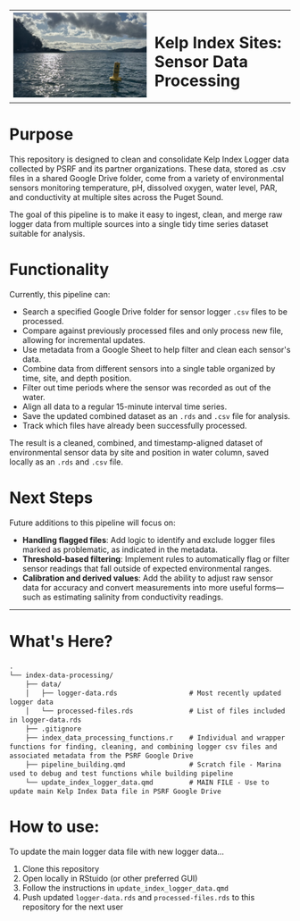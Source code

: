 <table>
  <tr>
    <td>
      <img src="images/index-buoy.png" alt="Yellow buoy in water on a clear, blue-skied day in the PNW" width="500"/>
    </td>
    <td>
      <h1>
        Kelp Index Sites: <br> Sensor Data Processing
      </h1>
    </td>
  </tr>
</table>


# Purpose

This repository is designed to clean and consolidate Kelp Index Logger data collected by PSRF and its partner organizations. These data, stored as .csv files in a shared Google Drive folder, come from a variety of environmental sensors monitoring temperature, pH, dissolved oxygen, water level, PAR, and conductivity at multiple sites across the Puget Sound.

The goal of this pipeline is to make it easy to ingest, clean, and merge raw logger data from multiple sources into a single tidy time series dataset suitable for analysis.


# Functionality

Currently, this pipeline can:

- Search a specified Google Drive folder for sensor logger `.csv` files to be processed.
- Compare against previously processed files and only process new file, allowing for incremental updates.
- Use metadata from a Google Sheet to help filter and clean each sensor's data.
- Combine data from different sensors into a single table organized by time, site, and depth position.
- Filter out time periods where the sensor was recorded as out of the water.
- Align all data to a regular 15-minute interval time series.
- Save the updated combined dataset as an `.rds` and `.csv` file for analysis.
- Track which files have already been successfully processed.

The result is a cleaned, combined, and timestamp-aligned dataset of environmental sensor data by site and position in water column, saved locally as an `.rds` and `.csv` file.


# Next Steps

Future additions to this pipeline will focus on:

- **Handling flagged files**: Add logic to identify and exclude logger files marked as problematic, as indicated in the metadata.
- **Threshold-based filtering**: Implement rules to automatically flag or filter sensor readings that fall outside of expected environmental ranges.
- **Calibration and derived values**: Add the ability to adjust raw sensor data for accuracy and convert measurements into more useful forms—such as estimating salinity from conductivity readings.


---

# What's Here?

```
.
└── index-data-processing/
    ├── data/
    │   ├── logger-data.rds                  # Most recently updated logger data
    │   └── processed-files.rds              # List of files included in logger-data.rds
    ├── .gitignore
    ├── index_data_processing_functions.r    # Individual and wrapper functions for finding, cleaning, and combining logger csv files and associated metadata from the PSRF Google Drive
    ├── pipeline_building.qmd                # Scratch file - Marina used to debug and test functions while building pipeline
    └── update_index_logger_data.qmd         # MAIN FILE - Use to update main Kelp Index Data file in PSRF Google Drive

```

# How to use:

To update the main logger data file with new logger data...

1. Clone this repository
2. Open locally in RStuido (or other preferred GUI)
3. Follow the instructions in `update_index_logger_data.qmd`
4. Push updated `logger-data.rds` and `processed-files.rds` to this repository for the next user
 

